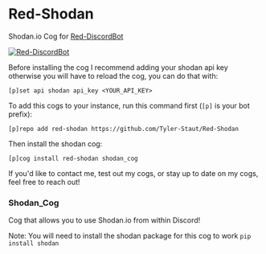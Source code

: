 # Red-Shodan

Shodan.io Cog for [Red-DiscordBot](https://github.com/Cog-Creators/Red-DiscordBot/releases)

[![Red-DiscordBot](https://img.shields.io/badge/red--discordbot-v3-red)](https://github.com/Cog-Creators/Red-DiscordBot/releases)

Before installing the cog I recommend adding your shodan api key otherwise you will have to reload the cog, you can do that with:

```
[p]set api shodan api_key <YOUR_API_KEY>
```

To add this cogs to your instance, run this command first (`[p]` is your bot prefix):

```
[p]repo add red-shodan https://github.com/Tyler-Staut/Red-Shodan
```

Then install the shodan cog:

```
[p]cog install red-shodan shodan_cog
```

If you'd like to contact me, test out my cogs, or stay up to date on my cogs, feel free to reach out!

### Shodan_Cog

Cog that allows you to use Shodan.io from within Discord!

Note: You will need to install the shodan package for this cog to work `pip install shodan`
